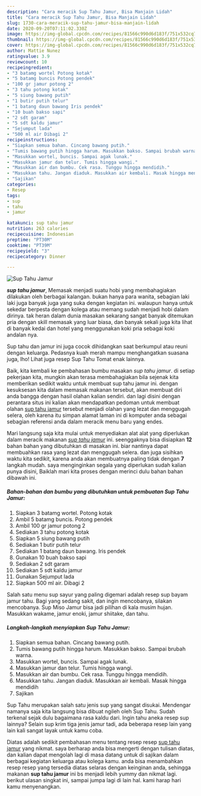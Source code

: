 ```yaml
---
description: "Cara meracik Sup Tahu Jamur, Bisa Manjain Lidah"
title: "Cara meracik Sup Tahu Jamur, Bisa Manjain Lidah"
slug: 1730-cara-meracik-sup-tahu-jamur-bisa-manjain-lidah
date: 2020-09-20T07:11:02.330Z
image: https://img-global.cpcdn.com/recipes/81566c990d6d183f/751x532cq70/sup-tahu-jamur-foto-resep-utama.jpg
thumbnail: https://img-global.cpcdn.com/recipes/81566c990d6d183f/751x532cq70/sup-tahu-jamur-foto-resep-utama.jpg
cover: https://img-global.cpcdn.com/recipes/81566c990d6d183f/751x532cq70/sup-tahu-jamur-foto-resep-utama.jpg
author: Mattie Nunez
ratingvalue: 3.9
reviewcount: 10
recipeingredient:
- "3 batamg wortel Potong kotak"
- "5 batamg buncis Potong pendek"
- "100 gr jamur potong 2"
- "3 tahu potong kotak"
- "5 siung bawang putih"
- "1 butir putih telur"
- "1 batang daun bawang Iris pendek"
- "10 buah bakso sapi"
- "2 sdt garam"
- "5 sdt kaldu jamur"
- "Sejumput lada"
- "500 ml air Dibagi 2"
recipeinstructions:
- "Siapkan semua bahan. Cincang bawang putih."
- "Tumis bawang putih hingga harum. Masukkan bakso. Sampai brubah warna."
- "Masukkan wortel, buncis. Sampai agak lunak."
- "Masukkan jamur dan telur. Tumis hingga wangi."
- "Masukkan air dan bumbu. Cek rasa. Tunggu hingga mendidih."
- "Masukkan tahu. Jangan diaduk. Masukkan air kembali. Masak hingga mendidih"
- "Sajikan"
categories:
- Resep
tags:
- sup
- tahu
- jamur

katakunci: sup tahu jamur 
nutrition: 263 calories
recipecuisine: Indonesian
preptime: "PT30M"
cooktime: "PT39M"
recipeyield: "3"
recipecategory: Dinner

---
```



![Sup Tahu Jamur](https://img-global.cpcdn.com/recipes/81566c990d6d183f/751x532cq70/sup-tahu-jamur-foto-resep-utama.jpg)

<b><i>sup tahu jamur</i></b>, Memasak menjadi suatu hobi yang membahagiakan dilakukan oleh berbagai kalangan. bukan hanya para wanita, sebagian laki laki juga banyak juga yang suka dengan kegiatan ini. walaupun hanya untuk sekedar berpesta dengan kolega atau memang sudah menjadi hobi dalam dirinya. tak heran dalam dunia masakan sekarang sangat banyak ditemukan pria dengan skill memasak yang luar biasa, dan banyak sekali juga kita lihat di banyak kedai dan hotel yang menggunakan koki pria sebagai koki andalan nya.

Sup tahu dan jamur ini juga cocok dihidangkan saat berkumpul atau reuni dengan keluarga. Pedasnya kuah merah mampu menghangatkan suasana juga, lho! Lihat juga resep Sup Tahu Tomat enak lainnya.

Baik, kita kembali ke pembahasan bumbu masakan <i>sup tahu jamur</i>. di setiap pekerjaan kita, mungkin akan terasa membahagiakan bila sejenak kita memberikan sedikit waktu untuk membuat sup tahu jamur ini. dengan kesuksesan kita dalam memasak makanan tersebut, akan membuat diri anda bangga dengan hasil olahan kalian sendiri. dan lagi disini dengan perantara situs ini kalian akan mendapatkan pedoman untuk membuat olahan <u>sup tahu jamur</u> tersebut menjadi olahan yang lezat dan menggugah selera, oleh karena itu simpan alamat laman ini di komputer anda sebagai sebagian referensi anda dalam meracik menu baru yang endes.


Mari langsung saja kita mulai untuk menyediakan alat alat yang diperlukan dalam meracik makanan <u><i>sup tahu jamur</i></u> ini. seenggaknya bisa disiapkan <b>12</b> bahan bahan yang dibutuhkan di masakan ini. biar nantinya dapat membuahkan rasa yang lezat dan menggugah selera. dan juga sisihkan waktu kita sedikit, karena anda akan membuatnya paling tidak dengan <b>7</b> langkah mudah. saya menginginkan segala yang diperlukan sudah kalian punya disini, Baiklah mari kita proses dengan merinci dulu bahan bahan dibawah ini.

<!--inarticleads1-->

##### Bahan-bahan dan bumbu yang dibutuhkan untuk pembuatan Sup Tahu Jamur:

1. Siapkan 3 batamg wortel. Potong kotak
1. Ambil 5 batamg buncis. Potong pendek
1. Ambil 100 gr jamur potong 2
1. Sediakan 3 tahu potong kotak
1. Siapkan 5 siung bawang putih
1. Sediakan 1 butir putih telur
1. Sediakan 1 batang daun bawang. Iris pendek
1. Gunakan 10 buah bakso sapi
1. Sediakan 2 sdt garam
1. Sediakan 5 sdt kaldu jamur
1. Gunakan Sejumput lada
1. Siapkan 500 ml air. Dibagi 2


Salah satu menu sup sayur yang paling digemari adalah resep sup bayam jamur tahu. Bagi yang sedang sakit, dan ingin mencobanya, silakan mencobanya. Sup Miso Jamur bisa jadi pilihan di kala musim hujan. Masukkan wakame, jamur enoki, jamur shiitake, dan tahu. 

<!--inarticleads2-->

##### Langkah-langkah menyiapkan Sup Tahu Jamur:

1. Siapkan semua bahan. Cincang bawang putih.
1. Tumis bawang putih hingga harum. Masukkan bakso. Sampai brubah warna.
1. Masukkan wortel, buncis. Sampai agak lunak.
1. Masukkan jamur dan telur. Tumis hingga wangi.
1. Masukkan air dan bumbu. Cek rasa. Tunggu hingga mendidih.
1. Masukkan tahu. Jangan diaduk. Masukkan air kembali. Masak hingga mendidih
1. Sajikan


Sup Tahu merupakan salah satu jenis sup yang sangat disukai. Mendengar namanya saja kita langsung bisa dibuat ngileh oleh Sup Tahu. Sudah terkenal sejak dulu bagaimana rasa kaldu dari. Ingin tahu aneka resep sup lainnya? Selain sup krim tiga jenis jamur tadi, ada beberapa resep lain yang lain kali sangat layak untuk kamu coba. 

Diatas adalah sedikit pembahasan menu tentang resep resep <u>sup tahu jamur</u> yang nikmat. saya berharap anda bisa mengerti dengan tulisan diatas, dan kalian dapat mengolah lagi di masa datang untuk di sajikan dalam berbagai kegiatan keluarga atau kolega kamu. anda bisa menambahkan resep resep yang tersedia diatas selaras dengan keinginan anda, sehingga makanan <b>sup tahu jamur</b> ini bs menjadi lebih yummy dan nikmat lagi. berikut ulasan singkat ini, sampai jumpa lagi di lain hal. kami harap hari kamu menyenangkan.
